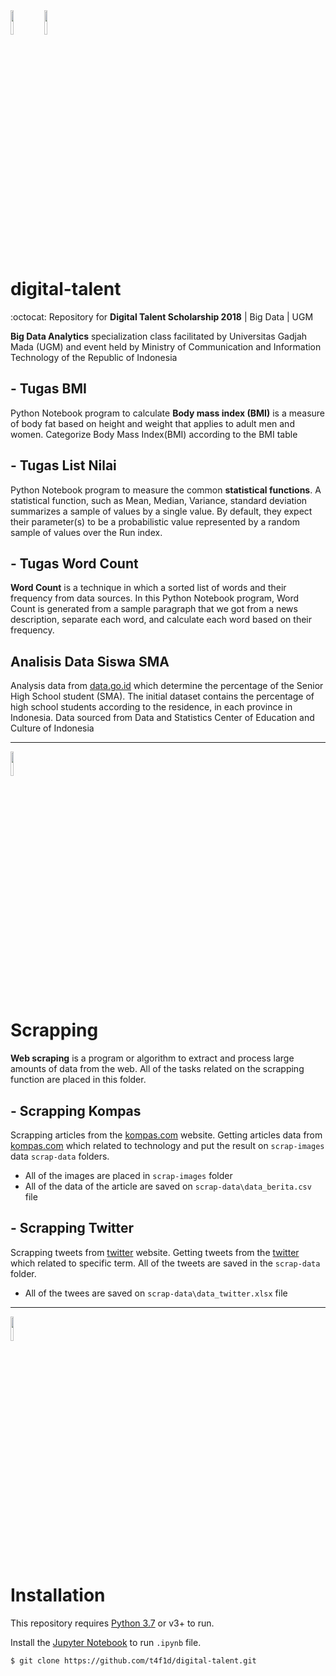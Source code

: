 <div>
<img src="https://octodex.github.com/images/mountietocat.png" width="10%" height="10%" />
<img src="https://octodex.github.com/images/labtocat.png" width="10%" height="10%" />
</div>

# digital-talent

:octocat: Repository for **Digital Talent Scholarship 2018** | Big Data | UGM

**Big Data Analytics** specialization class facilitated by Universitas Gadjah Mada (UGM) 
and event held by Ministry of Communication and Information Technology of the Republic of Indonesia 

## - Tugas BMI
Python Notebook program to calculate **Body mass index (BMI)** is a measure of body fat based on height and weight that applies to adult men and women. Categorize Body Mass Index(BMI) according to the BMI table

## - Tugas List Nilai
Python Notebook program to measure the common **statistical functions**. A statistical function, such as Mean, Median, Variance, standard deviation summarizes a sample of values by a single value. By default, they expect their parameter(s) to be a probabilistic value represented by a random sample of values over the Run index. 

## - Tugas Word Count
**Word Count** is a technique in which a sorted list of words and their frequency from data sources. In this Python Notebook program, Word Count is generated from a sample paragraph that we got from a news description, separate each word, and calculate each word based on their frequency.

## Analisis Data Siswa SMA
Analysis data from [data.go.id](https://data.go.id/) which determine the percentage of the Senior High School student (SMA). The initial dataset contains the percentage of high school students according to the residence, in each province in Indonesia. Data sourced from Data and Statistics Center of Education and Culture of Indonesia

---

<img src="https://octodex.github.com/images/spidertocat.png" width="10%" height="10%" /> 

# Scrapping
**Web scraping** is a program or algorithm to extract and process large amounts of data from the web. All of the tasks related on the scrapping function are placed in this folder.

## - Scrapping Kompas
Scrapping articles from the [kompas.com](https://www.kompas.com/) website. Getting articles data from [kompas.com](https://www.kompas.com/) which related to technology and put the result on `scrap-images` data `scrap-data` folders.

- All of the images are placed in `scrap-images` folder
- All of the data of the article are saved on `scrap-data\data_berita.csv` file

## - Scrapping Twitter
Scrapping tweets from [twitter](https://twitter.com/) website. Getting tweets from the [twitter](https://twitter.com/) which related to specific term. All of the tweets are saved in the `scrap-data` folder.

- All of the twees are saved on `scrap-data\data_twitter.xlsx` file

---

<img src="https://octodex.github.com/images/setuptocat.jpg" width="10%" height="10%" />

# Installation 

This repository requires [Python 3.7](https://www.python.org/downloads/) or v3+ to run.

Install the [Jupyter Notebook](http://jupyter.org/) to run `.ipynb` file.

```sh
$ git clone https://github.com/t4f1d/digital-talent.git

```
